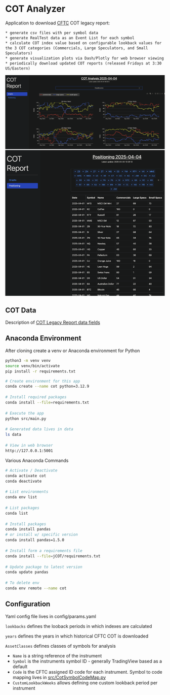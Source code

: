 # COT Analyzer

Application to download [CFTC](https://www.cftc.gov/MarketReports/CommitmentsofTraders/index.htm) COT legacy report:

    * generate csv files with per symbol data
    * generate RealTest data as an Event List for each symbol
    * calculate COT index value based on configurable lookback values for the 3 COT categories (Commercials, Large Speculators, and Small Speculators)
    * generate visualization plots via Dash/Plotly for web browser viewing
    * periodically download updated COT reports (released Fridays at 3:30 US/Eastern)

![Example Graphs](./doc/cot-indexing-graphs.png)
![Example Positioning Table](./doc/cot-positioning-table.png)

## COT Data

Description of [COT Legacy Report data fields](https://www.cftc.gov/MarketReports/CommitmentsofTraders/HistoricalViewable/deanexplanatory.html)

## Anaconda Environment

After cloning create a venv or Anaconda environment for Python

```bash
python3 -m venv venv
source venv/bin/activate
pip install -r requirements.txt
```

```bash
# Create environment for this app
conda create --name cot python=3.12.9

# Install required packages
conda install --file=requirements.txt

# Execute the app
python src/main.py

# Generated data lives in data
ls data

# View in web browser
http://127.0.0.1:5001
```

Various Anaconda Commands

```bash
# Activate / Deactivate
conda activate cot
conda deactivate

# List environments
conda env list

# List packages
conda list

# Install packages
conda install pandas
# or install w/ specific version
conda install pandas=1.5.0

# Install form a requirements file
conda install --file=jCOT/requirements.txt

# Update package to latest version
conda update pandas

# To delete env
conda env remote --name cot
```

## Configuration

Yaml config file lives in config/params.yaml

`lookbacks` defines the looback periods in which indexes are calculated

`years` defines the years in which historical CFTC COT is downloaded

`AssetClasses` defines classes of symbols for analysis

* `Name` is a string reference of the instrument
* `Symbol` is the instruments symbol ID - generally TradingView based as a default
* `Code` is the CFTC assigned ID code for each instrument. Symbol to code mapping lives in [src/CotSymbolCodeMap.py](/src/CotSymbolCodeMap.py)
* `CustomLookbackWeeks` allows defining one custom lookback period per instrument
